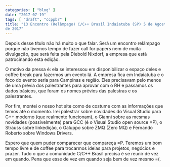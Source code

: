 ```yaml
---
categories: [ "blog" ]
date: "2017-07-19"
tags: [ "draft", "ccppbr" ]
title: "13 Encontro (Relâmpago) C/C++ Brasil Indaiatuba (SP) 5 de Agosto
de 2017"
---
```

Depois desse título não há muito o que falar. Será um encontro
relâmpago porque não tivemos tempo de fazer call for papers nem de
muita divulgação, que será feita pela Diebold Nixdorf, a empresa que
está patrocinando esta edição.

O motivo da pressa é: ela se interessou em disponibilizar o espaço deles
e coffee break para fazermos um evento lá. A empresa fica em Indaiatuba e
o foco do evento seria para Campinas e região. Eles precisavam pelo menos
de uma prévia dos palestrantes para aprovar com o RH e passamos os dados
básicos, que foram os nomes prévios das palestras e os palestrantes.

Por fim, montei o nosso hot site como de costume com as informações que
temos até o momento. Irei palestrar sobre novidades do Visual Studio
para C++ moderno (que realmente funcionam), o Gianni sobre as mesmas
novidades (possivelmente) para GCC (é o Visual Studio open source =P),
o Strauss sobre linkedição, o Galuppo sobre ZMQ (Zero MQ) e Fernando
Roberto sobre Windows Drivers.

Espero que quem puder comparecer que compareça =P. Teremos um bom
tempo livre e de coffee para trocarmos ideias para projetos, negócios
e prazer. Tudo o que a comunidade C/C++ Brasil precisa é se reunir de
vez em quando. Pena que esse de vez em quando seja bem de vez mesmo =(.
